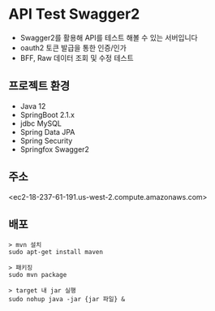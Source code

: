 # API Test Swagger2

* Swagger2를 활용해 API를 테스트 해볼 수 있는 서버입니다
* oauth2 토큰 발급을 통한 인증/인가
* BFF, Raw 데이터 조회 및 수정 테스트

## 프로젝트 환경

- Java 12
- SpringBoot 2.1.x
- jdbc MySQL
- Spring Data JPA
- Spring Security
- Springfox Swagger2

## 주소
<ec2-18-237-61-191.us-west-2.compute.amazonaws.com>

## 배포

```
> mvn 설치
sudo apt-get install maven

> 패키징
sudo mvn package

> target 내 jar 실행
sudo nohup java -jar {jar 파일} &
```
